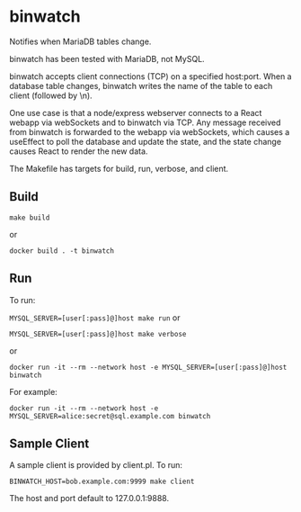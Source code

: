 # binwatch

Notifies when MariaDB tables change.

binwatch has been tested with MariaDB, not MySQL.

binwatch accepts client connections (TCP) on a specified
host:port. When a database table changes, binwatch writes the name of
the table to each client (followed by \n).

One use case is that a node/express webserver connects to a React
webapp via webSockets and to binwatch via TCP. Any message received
from binwatch is forwarded to the webapp via webSockets, which causes
a useEffect to poll the database and update the state, and the state
change causes React to render the new data.

The Makefile has targets for build, run, verbose, and client.

## Build

```make build```

or

```docker build . -t binwatch```

## Run

To run:

```MYSQL_SERVER=[user[:pass]@]host make run```
or

```MYSQL_SERVER=[user[:pass]@]host make verbose```

or

```docker run -it --rm --network host -e MYSQL_SERVER=[user[:pass]@]host binwatch```

For example:

```docker run -it --rm --network host -e MYSQL_SERVER=alice:secret@sql.example.com binwatch```

## Sample Client

A sample client is provided by client.pl. To run:

```BINWATCH_HOST=bob.example.com:9999 make client```

The host and port default to 127.0.0.1:9888.

